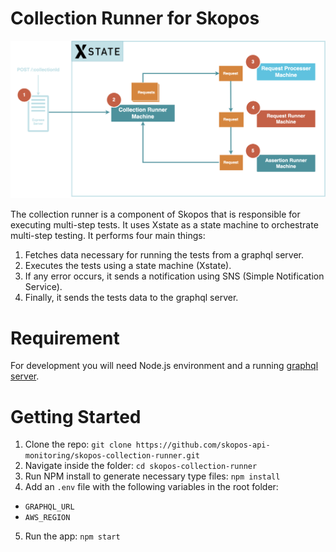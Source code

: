 # Collection Runner for Skopos
![State Machine in Collection Runner](./illustrations/xstate-collection-runner.png)

The collection runner is a component of Skopos that is responsible for executing multi-step tests. It uses Xstate as a state machine to orchestrate multi-step testing. It performs four main things:
1. Fetches data necessary for running the tests from a graphql server.
2. Executes the tests using a state machine (Xstate).
3. If any error occurs, it sends a notification using SNS (Simple Notification Service).
4. Finally, it sends the tests data to the graphql server.

# Requirement

For development you will need Node.js environment and a running [graphql server](https://github.com/skopos-api-monitoring/skopos-backend).

# Getting Started

1. Clone the repo: `git clone https://github.com/skopos-api-monitoring/skopos-collection-runner.git`
2. Navigate inside the folder: `cd skopos-collection-runner`
3. Run NPM install to generate necessary type files: `npm install`
4. Add an `.env` file with the following variables in the root folder:
  - `GRAPHQL_URL`
  - `AWS_REGION`
5. Run the app: `npm start`